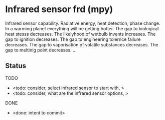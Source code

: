 # Infrared sensor frd (mpy)

Infrared sensor capability. Radiative energy, heat detection, phase change. In a warming planet everything will be getting hotter. The gap to biological heat stesss decreases. The likelyhood of wetbulb invents increases. The gap to ignition decreases. The gap to engineering tolernce failure decreases. The gap to vaporisation of volatile substances decreases. The gap to meltinig point decresses. ...

## Status
TODO
* <todo: consider, select infrared sensor to start with, >
* <todo: consider, what are the infrared sensor options, >

DONE
* <done: intent to commit>